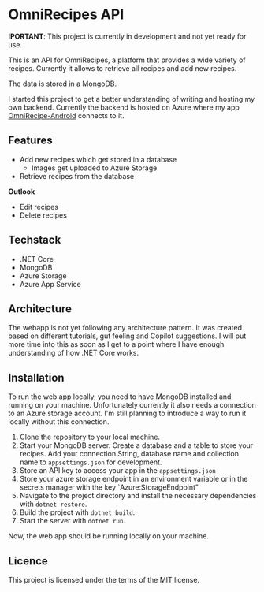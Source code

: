 # OmniRecipes API

**IPORTANT**: This project is currently in development and not yet ready for use.

This is an API for OmniRecipes, a platform that provides a wide variety of recipes. 
Currently it allows to retrieve all recipes and add new recipes.

The data is stored in a MongoDB.

I started this project to get a better understanding of writing and hosting my own backend. Currently the backend is hosted on Azure where my app [OmniRecipe-Android](https://github.com/Omerixe/OmniRecipe-Android) connects to it.

## Features
- Add new recipes which get stored in a database
  - Images get uploaded to Azure Storage
- Retrieve recipes from the database

**Outlook**
- Edit recipes
- Delete recipes

## Techstack
- .NET Core
- MongoDB
- Azure Storage
- Azure App Service

## Architecture
The webapp is not yet following any architecture pattern. It was created based on different tutorials, gut feeling and Copilot suggestions. I will put more time into this as soon as I get to a point where I have enough understanding of how .NET Core works.

## Installation
To run the web app locally, you need to have MongoDB installed and running on your machine. Unfortunately currently it also needs a connection to an Azure storage account. I'm still planning to introduce a way to run it locally without this connection.

1. Clone the repository to your local machine.
3. Start your MongoDB server. Create a database and a table to store your recipes. Add your connection String, database name and collection name to `appsettings.json` for development.
4. Store an API key to access your app in the `appsettings.json`
5. Store your azure storage endpoint in an environment variable or in the secrets manager with the key `Azure:StorageEndpoint" 
6. Navigate to the project directory and install the necessary dependencies with `dotnet restore`.
7. Build the project with `dotnet build`.
8. Start the server with `dotnet run`.

Now, the web app should be running locally on your machine.

## Licence
This project is licensed under the terms of the MIT license.
